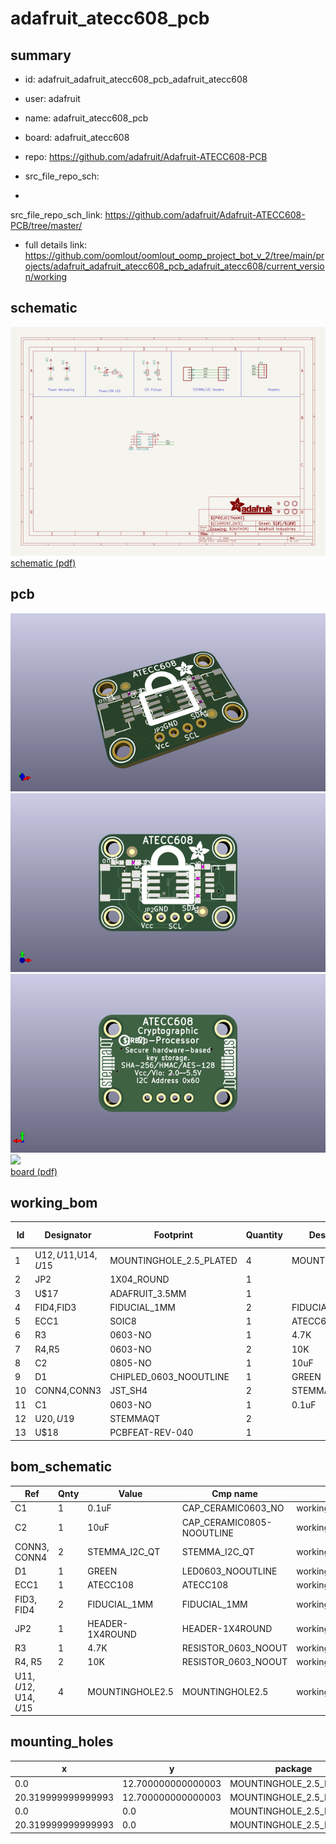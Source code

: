 # adafruit_atecc608_pcb
 
## summary 
* id: adafruit_adafruit_atecc608_pcb_adafruit_atecc608
* user: adafruit
* name: adafruit_atecc608_pcb
* board: adafruit_atecc608
* repo: https://github.com/adafruit/Adafruit-ATECC608-PCB



* src_file_repo_sch: 
*
 src_file_repo_sch_link: https://github.com/adafruit/Adafruit-ATECC608-PCB/tree/master/
* full details link: https://github.com/oomlout/oomlout_oomp_project_bot_v_2/tree/main/projects/adafruit_adafruit_atecc608_pcb_adafruit_atecc608/current_version/working  

## schematic  
![](working_schematic_600.png)  
[schematic (pdf)](working_schematic.pdf)  

## pcb  
![](working_3d_600.png) 
![](working_3d_front_600.png)  
![](working_3d_back_600.png)  
![](working_600.png)  
[board (pdf)](working.pdf)  

## working_bom
| Id | Designator | Footprint | Quantity | Designation | Supplier and ref |  | None | 
| --- | --- | --- | --- | --- | --- | --- | --- | 
| 1 | U$12,U$11,U$14,U$15 | MOUNTINGHOLE_2.5_PLATED | 4 | MOUNTINGHOLE2.5 |  |  | [''] | 
| 2 | JP2 | 1X04_ROUND | 1 |  |  |  | [''] | 
| 3 | U$17 | ADAFRUIT_3.5MM | 1 |  |  |  | [''] | 
| 4 | FID4,FID3 | FIDUCIAL_1MM | 2 | FIDUCIAL_1MM |  |  | [''] | 
| 5 | ECC1 | SOIC8 | 1 | ATECC608 |  |  | [''] | 
| 6 | R3 | 0603-NO | 1 | 4.7K |  |  | [''] | 
| 7 | R4,R5 | 0603-NO | 2 | 10K |  |  | [''] | 
| 8 | C2 | 0805-NO | 1 | 10uF |  |  | [''] | 
| 9 | D1 | CHIPLED_0603_NOOUTLINE | 1 | GREEN |  |  | [''] | 
| 10 | CONN4,CONN3 | JST_SH4 | 2 | STEMMA_I2C_QT |  |  | [''] | 
| 11 | C1 | 0603-NO | 1 | 0.1uF |  |  | [''] | 
| 12 | U$20,U$19 | STEMMAQT | 2 |  |  |  | [''] | 
| 13 | U$18 | PCBFEAT-REV-040 | 1 |  |  |  | [''] | 


## bom_schematic
| Ref | Qnty | Value | Cmp name | Footprint | Description | Vendor | DNP | 
| --- | --- | --- | --- | --- | --- | --- | --- | 
| C1 | 1 | 0.1uF | CAP_CERAMIC0603_NO | working:0603-NO |  |  |  | 
| C2 | 1 | 10uF | CAP_CERAMIC0805-NOOUTLINE | working:0805-NO |  |  |  | 
| CONN3, CONN4 | 2 | STEMMA_I2C_QT | STEMMA_I2C_QT | working:JST_SH4 |  |  |  | 
| D1 | 1 | GREEN | LED0603_NOOUTLINE | working:CHIPLED_0603_NOOUTLINE |  |  |  | 
| ECC1 | 1 | ATECC108 | ATECC108 | working:SOIC8 |  |  |  | 
| FID3, FID4 | 2 | FIDUCIAL_1MM | FIDUCIAL_1MM | working:FIDUCIAL_1MM |  |  |  | 
| JP2 | 1 | HEADER-1X4ROUND | HEADER-1X4ROUND | working:1X04_ROUND |  |  |  | 
| R3 | 1 | 4.7K | RESISTOR_0603_NOOUT | working:0603-NO |  |  |  | 
| R4, R5 | 2 | 10K | RESISTOR_0603_NOOUT | working:0603-NO |  |  |  | 
| U$11, U$12, U$14, U$15 | 4 | MOUNTINGHOLE2.5 | MOUNTINGHOLE2.5 | working:MOUNTINGHOLE_2.5_PLATED |  |  |  | 


## mounting_holes
| x | y | package | value | ref | size | 
| --- | --- | --- | --- | --- | --- | 
| 0.0 | 12.700000000000003 | MOUNTINGHOLE_2.5_PLATED | MOUNTINGHOLE2.5 | U$11 | m3 | 
| 20.319999999999993 | 12.700000000000003 | MOUNTINGHOLE_2.5_PLATED | MOUNTINGHOLE2.5 | U$12 | m3 | 
| 0.0 | 0.0 | MOUNTINGHOLE_2.5_PLATED | MOUNTINGHOLE2.5 | U$14 | m3 | 
| 20.319999999999993 | 0.0 | MOUNTINGHOLE_2.5_PLATED | MOUNTINGHOLE2.5 | U$15 | m3 | 


